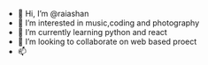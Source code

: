 - 👋 Hi, I’m @raiashan
- 👀 I’m interested in music,coding and photography
- 🌱 I’m currently learning python and react
- 💞️ I’m looking to collaborate on web based proect
- 📫 

<!---
raiashan/raiashan is a ✨ special ✨ repository because its `README.md` (this file) appears on your GitHub profile.
You can click the Preview link to take a look at your changes.
--->
